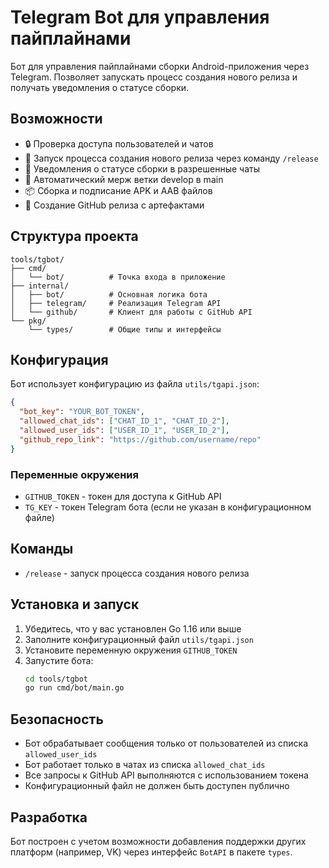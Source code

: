 # Telegram Bot для управления пайплайнами

Бот для управления пайплайнами сборки Android-приложения через Telegram. Позволяет запускать процесс создания нового релиза и получать уведомления о статусе сборки.

## Возможности

- 🔒 Проверка доступа пользователей и чатов
- 🚀 Запуск процесса создания нового релиза через команду `/release`
- 📱 Уведомления о статусе сборки в разрешенные чаты
- 🔄 Автоматический мерж ветки develop в main
- 📦 Сборка и подписание APK и AAB файлов
- 📝 Создание GitHub релиза с артефактами

## Структура проекта

```
tools/tgbot/
├── cmd/
│   └── bot/          # Точка входа в приложение
├── internal/
│   ├── bot/          # Основная логика бота
│   ├── telegram/     # Реализация Telegram API
│   └── github/       # Клиент для работы с GitHub API
└── pkg/
    └── types/        # Общие типы и интерфейсы
```

## Конфигурация

Бот использует конфигурацию из файла `utils/tgapi.json`:

```json
{
  "bot_key": "YOUR_BOT_TOKEN",
  "allowed_chat_ids": ["CHAT_ID_1", "CHAT_ID_2"],
  "allowed_user_ids": ["USER_ID_1", "USER_ID_2"],
  "github_repo_link": "https://github.com/username/repo"
}
```

### Переменные окружения

- `GITHUB_TOKEN` - токен для доступа к GitHub API
- `TG_KEY` - токен Telegram бота (если не указан в конфигурационном файле)

## Команды

- `/release` - запуск процесса создания нового релиза

## Установка и запуск

1. Убедитесь, что у вас установлен Go 1.16 или выше
2. Заполните конфигурационный файл `utils/tgapi.json`
3. Установите переменную окружения `GITHUB_TOKEN`
4. Запустите бота:
   ```bash
   cd tools/tgbot
   go run cmd/bot/main.go
   ```

## Безопасность

- Бот обрабатывает сообщения только от пользователей из списка `allowed_user_ids`
- Бот работает только в чатах из списка `allowed_chat_ids`
- Все запросы к GitHub API выполняются с использованием токена
- Конфигурационный файл не должен быть доступен публично

## Разработка

Бот построен с учетом возможности добавления поддержки других платформ (например, VK) через интерфейс `BotAPI` в пакете `types`. 